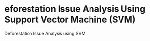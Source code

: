 # eforestation Issue Analysis Using Support Vector Machine (SVM)
Deforestation Issue Analysis using SVM
